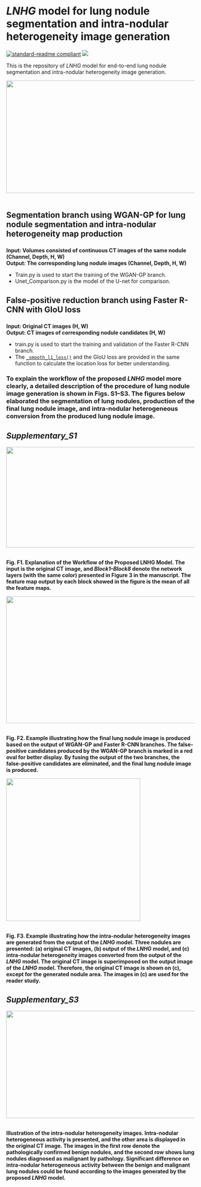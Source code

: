 # *LNHG* model for lung nodule segmentation and intra-nodular heterogeneity image generation

[![standard-readme compliant](https://img.shields.io/badge/Readme-standard-brightgreen.svg?style=flat-square)](https://github.com/JD910/LNHG/blob/main/README.md)
![](https://img.shields.io/badge/Pytorch-1.7.1-brightgreen.svg?style=flat-square)

This is the repository of *LNHG* model for end-to-end lung nodule segmentation and intra-nodular heterogeneity image generation.

<div align=left><img width="610" height="300" src="https://github.com/JD910/LNHG/blob/main/Segmentation/Images/Fig2-New.jpg"/></div><br />


## Segmentation branch using WGAN-GP for lung nodule segmentation and intra-nodular heterogeneity map production
### 
**Input: Volumes consisted of continuous CT images of the same nodule (Channel, Depth, H, W)**<br />
**Output: The corresponding lung nodule images (Channel, Depth, H, W)**<br />
* Train.py is used to start the training of the WGAN-GP branch.<br />
* Unet_Comparison.py is the model of the U-net for comparison.

## False-positive reduction branch using Faster R-CNN with GIoU loss<br />
### 
**Input:  Original CT images (H, W)**<br />
**Output: CT images of corresponding nodule candidates (H, W)**<br />

* train.py is used to start the training and validation of the Faster R-CNN branch.<br />
* The [```_smooth_l1_loss()```](https://github.com/JD910/LNHG/blob/main/Detection/trainer.py#L112) and the GIoU loss are provided in the same function to calculate the location loss for better understanding. <br/>

### To explain the workflow of the proposed *LNHG* model more clearly, a detailed description of the procedure of lung nodule image generation is shown in Figs. S1–S3. The figures below elaborated the segmentation of lung nodules, production of the final lung nodule image, and intra-nodular heterogeneous conversion from the produced lung nodule image.

## *Supplementary_S1*
<div align=left><img width="800" height="268" src="https://github.com/JD910/LNHG/blob/main/Segmentation/Images/Fig_F1.jpg"/></div><br />

**Fig. F1. Explanation of the Workflow of the Proposed LNHG Model. The input is the original CT image, and *Block1–Block8* denote the network layers (with the same color) presented in Figure 3 in the manuscript. The feature map output by each block showed in the figure is the mean of all the feature maps.**<br />

<div align=left><img width="610" height="338" src="https://github.com/JD910/LNHG/blob/main/Segmentation/Images/Fig-github.jpg"/></div><br />

**Fig. F2. Example illustrating how the final lung nodule image is produced based on the output of WGAN-GP and Faster R-CNN branches. The false-positive candidates produced by the WGAN-GP branch is marked in a red oval for better display. By fusing the output of the two branches, the false-positive candidates are eliminated, and the final lung nodule image is produced.**<br />

<div align=left><img width="358" height="380" src="https://github.com/JD910/LNHG/blob/main/Segmentation/Images/Fig_F3.jpg"/></div><br />

**Fig. F3. Example illustrating how the intra-nodular heterogeneity images are generated from the output of the *LNHG* model. Three nodules are presented: (a) original CT images, (b) output of the *LNHG* model, and (c) intra-nodular heterogeneity images converted from the output of the *LNHG* model. The original CT image is superimposed on the output image of the *LNHG* model. Therefore, the original CT image is shown on (c), except for the generated nodule area. The images in (c) are used for the reader study.**<br />

## *Supplementary_S3*
<div align=left><img width="700" height="286" src="https://github.com/JD910/LNHG/blob/main/Segmentation/Images/Benign and malignant.jpg"/></div><br />

**Illustration of the intra-nodular heterogeneity images. Intra-nodular heterogeneous activity is presented, and the other area is displayed in the original CT image. The images in the first row denote the pathologically confirmed benign nodules, and the second row shows lung nodules diagnosed as malignant by pathology. Significant difference on intra-nodular heterogeneous activity between the benign and malignant lung nodules could be found according to the images generated by the proposed *LNHG* model.**<br />
